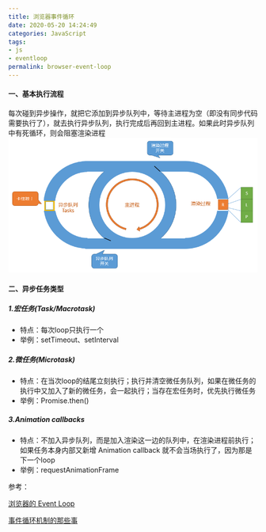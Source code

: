 ```yaml
---
title: 浏览器事件循环
date: 2020-05-20 14:24:49
categories: JavaScript
tags:
- js
- eventloop
permalink: browser-event-loop
---
```

#### 一、基本执行流程
每次碰到异步操作，就把它添加到异步队列中，等待主进程为空（即没有同步代码需要执行了），就去执行异步队列，执行完成后再回到主进程。如果此时异步队列中有死循环，则会阻塞渲染进程
![](../images/eventloop1.png)
<!--more-->

#### 二、异步任务类型
##### 1.宏任务(Task/Macrotask)
- 特点：每次loop只执行一个
- 举例：setTimeout、setInterval

##### 2.微任务(Microtask)
- 特点：在当次loop的结尾立刻执行；执行并清空微任务队列，如果在微任务的执行中又加入了新的微任务，会一起执行；当存在宏任务时，优先执行微任务
- 举例：Promise.then()

##### 3.Animation callbacks
- 特点：不加入异步队列，而是加入渲染这一边的队列中，在渲染进程前执行；如果任务本身内部又新增 Animation callback 就不会当场执行了，因为那是下一个loop
- 举例：requestAnimationFrame

参考：

[浏览器的 Event Loop](https://juejin.im/post/5c32eb726fb9a049ee809e2f)

[事件循环机制的那些事](https://zhuanlan.zhihu.com/p/50356136)
